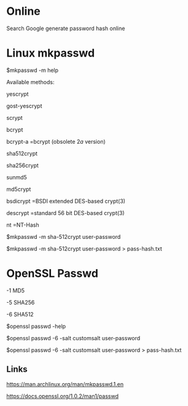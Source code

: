 # Online

Search Google generate password hash online

# Linux mkpasswd

$mkpasswd -m help

Available methods:

yescrypt       

gost-yescrypt  

scrypt         

bcrypt         

bcrypt-a        =bcrypt (obsolete $2a$ version)

sha512crypt    

sha256crypt     

sunmd5          

md5crypt       

bsdicrypt       =BSDI extended DES-based crypt(3)

descrypt        =standard 56 bit DES-based crypt(3)

nt              =NT-Hash

$mkpasswd -m sha-512crypt user-password

$mkpasswd -m sha-512crypt user-password > pass-hash.txt

# OpenSSL Passwd

-1 MD5

-5 SHA256

-6 SHA512

$openssl passwd -help

$openssl passwd -6 -salt customsalt user-password

$openssl passwd -6 -salt customsalt user-password > pass-hash.txt

## Links

https://man.archlinux.org/man/mkpasswd.1.en

https://docs.openssl.org/1.0.2/man1/passwd
